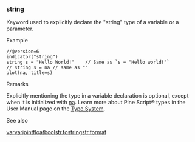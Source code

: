 ### string

Keyword used to explicitly declare the "string" type of a variable or a parameter.

Example

```
//@version=6  
indicator("string")  
string s = "Hello World!"    // Same as `s = "Hello world!"`  
// string s = na // same as ""  
plot(na, title=s)
```

Remarks

Explicitly mentioning the type in a variable declaration is optional, except when it is initialized with [na](#var_na). Learn more about Pine Script® types in the User Manual page on the [Type System](https://www.tradingview.com/pine-script-docs/language/type-system/).

See also

[var](#kw_var)[varip](#kw_varip)[int](#type_int)[float](#type_float)[bool](#type_bool)[str.tostring](#fun_str.tostring)[str.format](#fun_str.format)
